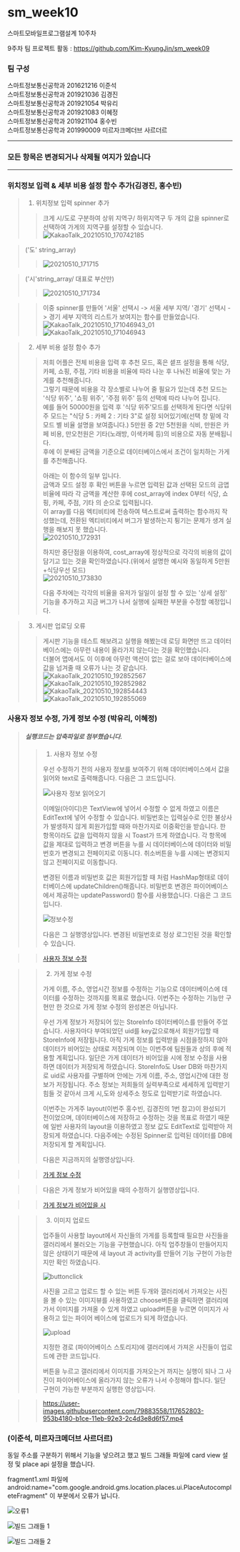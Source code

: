 # sm_week10
스마트모바일프로그램설계 10주차

9주차 팀 프로젝트 활동 : https://github.com/Kim-KyungJin/sm_week09

### 팀 구성   
스마트정보통신공학과 201621216 이준석   
스마트정보통신공학과 201921036 김경진   
스마트정보통신공학과 201921054 박유리   
스마트정보통신공학과 201921083 이혜정   
스마트정보통신공학과 201921104 홍수빈    
스마트정보통신공학과 201990009 미르자크메더브 사르더르    

   ***   
### 모든 항목은 변경되거나 삭제될 여지가 있습니다   
   ***   
   
   
### 위치정보 입력 & 세부 비용 설정 함수 추가(김경진, 홍수빈)   
>1. 위치정보 입력 spinner 추가   
>>
>>크게 시/도로 구분하여 상위 지역구/ 하위지역구 두 개의 값을 spinner로 선택하여 가게의 지역구를 설정할 수 있습니다.   
>>![KakaoTalk_20210510_170742185](https://user-images.githubusercontent.com/76034369/117631083-d889b600-b1b6-11eb-8d24-6494fda7eaf5.jpg)   
>

>
>('도' string_array)   
>>![20210510_171715](https://user-images.githubusercontent.com/76034369/117628029-ab87d400-b1b3-11eb-96b1-f05c0be34784.png)   
>>

>('시'string_array/ 대표로 부산만)   
>>![20210510_171734](https://user-images.githubusercontent.com/76034369/117628219-de31cc80-b1b3-11eb-937d-a4a940593f6c.png)   
>>

>>
>>
>> 이중 spinner를 만들어 '서울' 선택시 -> 서울 세부 지역/ '경기' 선택시 -> 경기 세부 지역의 리스트가 보여지는 함수를 만들었습니다.   
>> ![KakaoTalk_20210510_171046943_01](https://user-images.githubusercontent.com/76034369/117628336-fdc8f500-b1b3-11eb-8c7b-90cdace4d1c6.jpg)   
>>![KakaoTalk_20210510_171046943](https://user-images.githubusercontent.com/76034369/117628342-fefa2200-b1b3-11eb-8356-4c666eef5063.jpg)   
>>

>2. 세부 비용 설정 함수 추가   
>>저희 어플은 전체 비용을 입력 후 추천 모드, 혹은 셑프 설정을 통해 식당, 카페, 쇼핑, 주점, 기타 비용을 비율에 따라 나눈 후 나눠진 비율에 맞는 가게를 추천해줍니다.   
>>그렇기 때문에 비용을 각 장소별로 나누어 줄 필요가 있는데 추천 모드는 '식당 위주', '쇼핑 위주', '주점 위주' 등의 선택에 따라 나누어 집니다.   
>>예를 들어 50000원을 입력 후 '식당 위주'모드를 선택하게 된다면 식당위주 모드는 "식당 5 : 카페 2 : 기타 3"로 설정 되어있기에(선택 창 밑에 각 모드 별 비율 설명을 보여줍니다.) 5만원 중 2만 5천원을 식비, 만원은 카페 비용, 만오천원은 기타(노래방, 이색카페 등)의 비용으로 자동 분배됩니다.   
>>후에 이 분배된 금액을 기준으로 데이터베이스에서 조건이 일치하는 가게를 추천해줍니다.   
>>
>>아래는 이 함수의 일부 입니다.   
>>금액과 모드 설정 후 확인 버튼을 누르면 입력된 값과 선택된 모드의 금앱 비율에 따라 각 금액을 계산한 후에 cost_array에 index 0부터 식당, 쇼핑, 카페, 주점, 기타 의 순으로 입력됩니다.   
>>이 array를 다음 엑티비티에 전송하여 텍스트로써 출력하는 함수까지 작성했는데, 전환된 엑티비티에서 버그가 발생하는지 튕기는 문제가 생겨 실행을 해보지 못 했습니다.   
>>![20210510_172931](https://user-images.githubusercontent.com/76034369/117629630-51880e00-b1b5-11eb-8c8c-c698ea47a1bf.png)   
>>
>>하지만 중단점을 이용하여, cost_array에 정상적으로 각각의 비용의 값이 담기고 있는 것을 확인하였습니다.(위에서 설명한 예시와 동일하게 5만원+식당우선 모드)   
>>![20210510_173830](https://user-images.githubusercontent.com/76034369/117630855-9496b100-b1b6-11eb-9a8a-fb7bc87e116e.png)   
>>
>>다음 주차에는 각각의 비율을 유저가 일일이 설정 할 수 있는 '상세 설정' 기능을 추가하고 지금 버그가 나서 실행에 실패한 부분을 수정할 예정입니다.   
>>

>3. 게시판 업로딩 오류   
>>게시판 기능을 테스트 해보려고 실행을 해봤는데 로딩 화면만 뜨고 데이터베이스에는 아무런 내용이 올라가지 않는다는 것을 확인했습니다.   
>>더불어 앱에서도 이 이후에 아무런 액션이 없는 걸로 보아 데이터베이스에 값을 넘겨줄 때 오류가 나는 것 같습니다.   
>>![KakaoTalk_20210510_192852567](https://user-images.githubusercontent.com/57963888/117650822-2957d980-b1cc-11eb-8f1c-12e710811578.png)
>>![KakaoTalk_20210510_192852982](https://user-images.githubusercontent.com/57963888/117650832-2a890680-b1cc-11eb-837a-094990b92469.png)   
>>![KakaoTalk_20210510_192854443](https://user-images.githubusercontent.com/57963888/117650835-2b219d00-b1cc-11eb-8997-bcdbb6e0b560.png)
>>![KakaoTalk_20210510_192855069](https://user-images.githubusercontent.com/57963888/117650842-2bba3380-b1cc-11eb-87db-b19e1bac428a.png)   
>>




### 사용자 정보 수정, 가게 정보 수정 (박유리, 이혜정)   
>
> #### *실행코드는 압축파일로 첨부했습니다.*
>> 1. 사용자 정보 수정
>> 
>> 우선 수정하기 전의 사용자 정보를 보여주기 위해 데이터베이스에서 값을 읽어와 text로 출력해줍니다.
>> 다음은 그 코드입니다.
>> 
>>![사용자 정보 읽어오기](https://user-images.githubusercontent.com/79883808/117540803-d7884580-b04b-11eb-8666-42d3c22872dd.PNG)
>>
>> 이메일(아이디)은 TextView에 넣어서 수정할 수 없게 하였고 이름은 EditText에 넣어 수정할 수 있습니다.
>> 비밀번호는 입력실수로 인한 불상사가 발생하지 않게 회원가입할 때와 마찬가지로 이중확인을 받습니다.
>> 한 항목이라도 값을 입력하지 않을 시 Toast가 뜨게 하였습니다.
>> 각 항목에 값을 제대로 입력하고 변경 버튼을 누를 시 데이터베이스에 데이터와 비밀번호가 변경되고 전페이지로 이동니다.
>> 취소버튼을 누를 시에는 변경되지 않고 전페이지로 이동합니다.
>>
>> 변경된 이름과 비밀번호 값은 회원가입할 때 처럼 HashMap형태로 데이터베이스에 updateChildren()해줍니다.
>> 비밀번호 변경은 파이어베이스에서 제공하는 updatePassword() 함수를 사용했습니다.
>> 다음은 그 코드입니다.
>> 
>>![정보수정](https://user-images.githubusercontent.com/79883808/117541668-d6591780-b04f-11eb-9d6b-2cfee23717de.PNG) 
>>
>> 다음은 그 실행영상입니다.
>> 변경된 비밀번호로 정상 로그인된 것을 확인할 수 있습니다.

>>[사용자 정보 수정](https://user-images.githubusercontent.com/79883808/117540396-30ef7500-b04a-11eb-9436-ee0933aa4f34.mp4)

>> 2. 가게 정보 수정   
>> 
>> 가게 이름, 주소, 영업시간 정보를 수정하는 기능으로 데이터베이스에 데이터를 수정하는 것까지를 목표로 했습니다.
>> 이번주는 수정하는 기능만 구현만 한 것으로 가게 정보 수정의 완성본은 아닙니다.
>> 
>> 우선 가게 정보가 저장되어 있는 StoreInfo 데이터베이스를 만들어 주었습니다.
>> 사용자마다 부여되었던 uid를 key값으로해서 회원가입할 때 StoreInfo에 저장됩니다.
>> 아직 가게 정보를 입력받을 시점을정하지 않아 데이터가 비어있는 상태로 저장되며 이는 이번주에 팀원들과 상의 후에 적용할 계획입니다.
>> 일단은 가게 데이터가 비어있을 시에 정보 수정을 사용하면 데이터가 저장되게 하였습니다.
>> StoreInfo도 User DB와 마찬가지로 uid로 사용자를 구별하며 안에는 가게 이름, 주소, 영업시간에 대한 정보가 저장됩니다.
>> 주소 정보는 저희들의 실력부족으로 세세하게 입력받기 힘들 것 같아서 크게 시,도와 상세주소 정도로 입력받기로 하였습니다.
>> 
>> 이번주는 가게주 layout(이번주 홍수빈, 김경진의 1번 참고)이 완성되기 전이었으며, 데이터베이스에 저장하고 수정하는 것을 목표로 하였기 때문에 일반 사용자의 layout을 이용하였고 정보 값도 EditText로 입력받아 저장되게 하였습니다.
>> 다음주에는 수정된 Spinner로 입력된 데이터를 DB에 저장되게 할 계획입니다.
>>
>> 다음은 지금까지의 실행영상입니다.

>> [가게 정보 수정](https://user-images.githubusercontent.com/79883808/117651551-07128b80-b1cd-11eb-9296-cc41d05a1c5f.mp4)

>> 다음은 가게 정보가 비어있을 때의 수정하기 실행영상입니다.

>> [가게 정보가 비어있을 시](https://user-images.githubusercontent.com/79883808/117654737-23b0c280-b1d1-11eb-9dcb-5fc2a9279271.mp4)

>> 3. 이미지 업로드
>> 
>> 업주들이 사용할 layout에서 자신들의 가게를 등록할때 필요한 사진들을 갤러리에서 불러오는 기능을 구현했습니다. 
>> 아직 업주창들이 만들어지지 않은 상태이기 때문에 새 layout 과 activity를 만들어 기능 구현이 가능한지만 확인 하였습니다. 
>> 
>>![buttonclick](https://user-images.githubusercontent.com/79883558/117652006-9a4bc100-b1cd-11eb-85c9-bed80d8b438a.png)
>>
>> 사진을 고르고 업로드 할 수 있는 버튼 두개와 갤러리에서 가져오는 사진을 볼 수 있는 이미지뷰를 사용하였고 choose버튼을 클릭하면 갤러리에 가서 이미지를 가져올 수 있게 하였고 upload버튼을 누르면 이미지가 사용하고 있는 파이어 베이스에 업로드가 되게 하였습니다.
>> 
>>![upload](https://user-images.githubusercontent.com/79883558/117652298-f6aee080-b1cd-11eb-851b-cfe87ce69fe5.png)
>>
>> 지정한 경로 (파이어베이스 스토리지)에 갤러리에서 가져온 사진들이 업로드에 관한 코드입니다.
>> 
>> 버튼을 누르고 갤러리에서 이미지를 가져오는거 까지는 실행이 되나 그 사진이 파이어베이스에 올라가지 않는 오류가 나서 수정해야 합니다.
>> 일단 구현이 가능한 부분까지 실행한 영상입니다. 

>>https://user-images.githubusercontent.com/79883558/117652803-953b4180-b1ce-11eb-92e3-2c4d3e8d6f57.mp4

>>

### (이준석, 미르자크메더브 사르더르)   

동일 주소를 구분하기 위해서 기능을 넣으려고 했고 빌드 그래들 파일에 card view 설정 및 place api 설정을 했습니다. 

fragment1.xml 파일에 android:name="com.google.android.gms.location.places.ui.PlaceAutocompleteFragment" 이 부분에서 오류가 납니다. 

![오류1](https://user-images.githubusercontent.com/79889548/117661661-9c1b8180-b1d9-11eb-9fb6-6f92f863ceea.PNG)

![빌드 그래들 1](https://user-images.githubusercontent.com/79889548/117661667-9de54500-b1d9-11eb-8d28-594671f0cc61.PNG)

![빌드 그래들 2](https://user-images.githubusercontent.com/79889548/117661672-9e7ddb80-b1d9-11eb-8a66-5372bd90312a.PNG)

